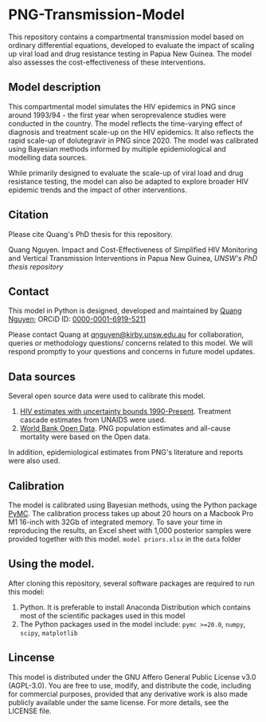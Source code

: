 # PNG-Transmission-Model
This repository contains a compartmental transmission model based on ordinary differential equations, developed to evaluate the impact of scaling up viral load and drug resistance testing in Papua New Guinea. The model also assesses the cost-effectiveness of these interventions.

## Model description 
This compartmental model simulates the HIV epidemics in PNG since around 1993/94 - the first year when seroprevalence studies were conducted in the country.
The model reflects the time-varying effect of diagnosis and treatment scale-up on the HIV epidemics. It also reflects the rapid scale-up of dolutegravir in PNG since 2020. The model was calibrated using Bayesian methods informed by multiple epidemiological and modelling data sources.

While primarily designed to evaluate the scale-up of viral load and drug resistance testing, the model can also be adapted to explore broader HIV epidemic trends and the impact of other interventions.
## Citation
Please cite Quang's PhD thesis for this repository. 

Quang Nguyen. Impact and Cost-Effectiveness of Simplified HIV Monitoring and Vertical Transmission Interventions in Papua New Guinea, *UNSW's PhD thesis repository*

## Contact 
This model in Python is designed, developed and maintained by [Quang Nguyen](https://github.com/DucQuang1); ORCiD ID: [0000-0001-6919-5211](https://orcid.org/0000-0001-6919-5211)

Please contact Quang at qnguyen@kirby.unsw.edu.au for collaboration, queries or methodology questions/ concerns related to this model. We will respond promptly to your questions and concerns in future model updates. 
## Data sources
Several open source data were used to calibrate this model. 
1. [HIV estimates with uncertainty bounds 1990-Present](https://www.unaids.org/en/resources/documents/2024/HIV_estimates_with_uncertainty_bounds_1990-present). Treatment cascade estimates from UNAIDS were used. 
2. [World Bank Open Data](https://data.worldbank.org). PNG population estimates and all-cause mortality were based on the Open data. 

In addition, epidemiological estimates from PNG's literature and reports were also used. 
## Calibration
The model is calibrated using Bayesian methods, using the Python package [PyMC](https://www.pymc.io/welcome.html). The calibration process takes up about 20 hours on a Macbook Pro M1 16-inch with 32Gb of integrated memory. 
To save your time in reproducing the results, an Excel sheet with 1,000 posterior samples were provided together with this model. `model priors.xlsx` in the `data` folder 
## Using the model. 
After cloning this repository, several software packages are required to run this model:
1. Python. It is preferable to install Anaconda Distribution which contains most of the scientific packages used in this model 
2. The Python packages used in the model include: 
`pymc >=20.0`, `numpy`, `scipy`, `matplotlib`
## Lincense 
This model is distributed under the GNU Affero General Public License v3.0 (AGPL-3.0). You are free to use, modify, and distribute the code, including for commercial purposes, provided that any derivative work is also made publicly available under the same license. For more details, see the LICENSE file.
